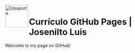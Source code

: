<img  title="Usuporte" align="left" width="75" height="75" src="https://user-images.githubusercontent.com/16817969/63829118-f493e800-c93e-11e9-92f3-68e3ac264f49.png">

# Currículo GitHub Pages | Josenilto Luis
Welcome to my page on GitHub!
